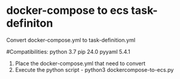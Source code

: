 # docker-compose to ecs task-definiton
Convert docker-compose.yml to task-definition.yml

#Compatibilities:
python 3.7
pip 24.0
pyyaml 5.4.1

1. Place the docker-compose.yml that need to convert
2. Execute the python script - python3 dockercompose-to-ecs.py
